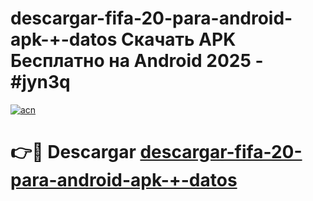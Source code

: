 # descargar-fifa-20-para-android-apk-+-datos Скачать APK Бесплатно на Android 2025 - #jyn3q

[![acn](https://github.com/user-attachments/assets/0f9c940e-d8b0-45ae-aac7-cd30a18b3e1c)](https://apps.freeplayer.one?title=descargar-fifa-20-para-android-apk-+-datos&ref=9RF)

# 👉🔴 Descargar [descargar-fifa-20-para-android-apk-+-datos](https://apps.freeplayer.one?title=descargar-fifa-20-para-android-apk-+-datos&ref=9RF)